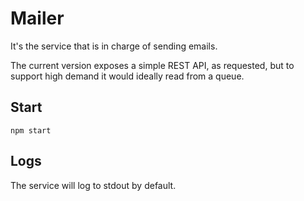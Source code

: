 # Mailer

It's the service that is in charge of sending emails.

The current version exposes a simple REST API, as requested, but to
support high demand it would ideally read from a queue.

## Start

`npm start`

## Logs

The service will log to stdout by default.

